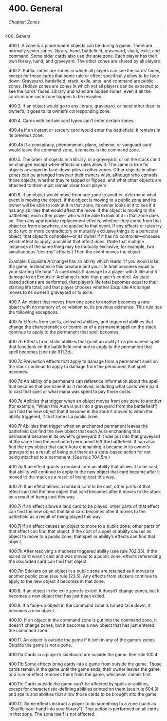 # 400. General

*Chapter: Zones*

---

400. General



400.1. A zone is a place where objects can be during a game. There are normally seven zones: library, hand, battlefield, graveyard, stack, exile, and command. Some older cards also use the ante zone. Each player has their own library, hand, and graveyard. The other zones are shared by all players.



400.2. Public zones are zones in which all players can see the cards’ faces, except for those cards that some rule or effect specifically allow to be face down. Graveyard, battlefield, stack, exile, ante, and command are public zones. Hidden zones are zones in which not all players can be expected to see the cards’ faces. Library and hand are hidden zones, even if all the cards in one such zone happen to be revealed.



400.3. If an object would go to any library, graveyard, or hand other than its owner’s, it goes to its owner’s corresponding zone.



400.4. Cards with certain card types can’t enter certain zones.



400.4a If an instant or sorcery card would enter the battlefield, it remains in its previous zone.



400.4b If a conspiracy, phenomenon, plane, scheme, or vanguard card would leave the command zone, it remains in the command zone.



400.5. The order of objects in a library, in a graveyard, or on the stack can’t be changed except when effects or rules allow it. The same is true for objects arranged in face-down piles in other zones. Other objects in other zones can be arranged however their owners wish, although who controls those objects, whether they’re tapped or flipped, and what other objects are attached to them must remain clear to all players.



400.6. If an object would move from one zone to another, determine what event is moving the object. If the object is moving to a public zone and its owner will be able to look at it in that zone, its owner looks at it to see if it has any abilities that would affect the move. If the object is moving to the battlefield, each other player who will be able to look at it in that zone does so. Then any appropriate replacement effects, whether they come from that object or from elsewhere, are applied to that event. If any effects or rules try to do two or more contradictory or mutually exclusive things to a particular object, that object’s controller—or its owner if it has no controller—chooses which effect to apply, and what that effect does. (Note that multiple instances of the same thing may be mutually exclusive; for example, two simultaneous “destroy” effects.) Then the event moves the object.

Example: Exquisite Archangel has an ability which reads “If you would lose the game, instead exile this creature and your life total becomes equal to your starting life total.” A spell deals 5 damage to a player with 5 life and 5 damage to an Exquisite Archangel under that player’s control. As state-based actions are performed, that player’s life total becomes equal to their starting life total, and that player chooses whether Exquisite Archangel moves to its owner’s graveyard or to exile.



400.7. An object that moves from one zone to another becomes a new object with no memory of, or relation to, its previous existence. This rule has the following exceptions.



400.7a Effects from spells, activated abilities, and triggered abilities that change the characteristics or controller of a permanent spell on the stack continue to apply to the permanent that spell becomes.



400.7b Effects from static abilities that grant an ability to a permanent spell that functions on the battlefield continue to apply to the permanent that spell becomes (see rule 611.3d).



400.7c Prevention effects that apply to damage from a permanent spell on the stack continue to apply to damage from the permanent that spell becomes.



400.7d An ability of a permanent can reference information about the spell that became that permanent as it resolved, including what costs were paid to cast that spell or what mana was spent to pay those costs.



400.7e Abilities that trigger when an object moves from one zone to another (for example, “When this Aura is put into a graveyard from the battlefield”) can find the new object that it became in the zone it moved to when the ability triggered, if that zone is a public zone.



400.7f Abilities that trigger when an enchanted permanent leaves the battlefield can find the new object that each Aura enchanting that permanent became in its owner’s graveyard if it was put into that graveyard at the same time the enchanted permanent left the battlefield. It can also find the new object that each Aura enchanting it became in its owner’s graveyard as a result of being put there as a state-based action for not being attached to a permanent. (See rule 704.5m.)



400.7g If an effect grants a nonland card an ability that allows it to be cast, that ability will continue to apply to the new object that card became after it moved to the stack as a result of being cast this way.



400.7h If an effect allows a nonland card to be cast, other parts of that effect can find the new object that card becomes after it moves to the stack as a result of being cast this way.



400.7i If an effect allows a land card to be played, other parts of that effect can find the new object that land card becomes after it moves to the battlefield as a result of being played this way.



400.7j If an effect causes an object to move to a public zone, other parts of that effect can find that object. If the cost of a spell or ability causes an object to move to a public zone, that spell or ability’s effects can find that object.



400.7k After resolving a madness triggered ability (see rule 702.35), if the exiled card wasn’t cast and was moved to a public zone, effects referencing the discarded card can find that object.



400.7m Stickers on an object in a public zone are retained as it moves to another public zone (see rule 123.5). Any effects from stickers continue to apply to the new object it becomes in that zone.



400.8. If an object in the exile zone is exiled, it doesn’t change zones, but it becomes a new object that has just been exiled.



400.9. If a face-up object in the command zone is turned face down, it becomes a new object.



400.10. If an object in the command zone is put into the command zone, it doesn’t change zones, but it becomes a new object that has just entered the command zone.



400.11. An object is outside the game if it isn’t in any of the game’s zones. Outside the game is not a zone.



400.11a Cards in a player’s sideboard are outside the game. See rule 100.4.



400.11b Some effects bring cards into a game from outside the game. Those cards remain in the game until the game ends, their owner leaves the game, or a rule or effect removes them from the game, whichever comes first.



400.11c Cards outside the game can’t be affected by spells or abilities, except for characteristic-defining abilities printed on them (see rule 604.3) and spells and abilities that allow those cards to be brought into the game.



400.12. Some effects instruct a player to do something to a zone (such as “Shuffle your hand into your library”). That action is performed on all cards in that zone. The zone itself is not affected.


